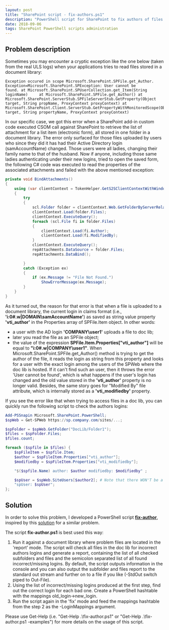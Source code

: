 ```yaml
---
layout: post
title: "SharePoint script - fix-authors.ps1"
description: "PowerShell script for SharePoint to fix authors of files uploaded to a document library to solve the 'User cannot be found' error"
date: 2018-09-06
tags: SharePoint PowerShell scripts administration
---
```


## Problem description
Sometimes you may encounter a cryptic exception like the one below (taken from the real ULS logs) when your applications tries to read files stored in a document library:
```
Exception occured in scope Microsoft.SharePoint.SPFile.get_Author. Exception=Microsoft.SharePoint.SPException: User cannot be
found. at Microsoft.SharePoint.SPUserCollection.get_Item(String loginName)     at Microsoft.SharePoint.SPFile.get_Author() at
Microsoft.SharePoint.ServerStub.SPFileServerStub.GetProperty(Object target, String propName, ProxyContext proxyContext) at
Microsoft.SharePoint.Client.ServerStub.GetPropertyWithMonitoredScope(Object target, String propertyName, ProxyContext proxyContext)
```
In our specific case, we got this error when a SharePoint add-in custom code executed CSOM call against SharePoint to retrieve the list of attachment for a list item (electronic form), all stored in one folder in a document library. The error only surfaced for those files uploaded by users who since they did it has had their Active Directory login (samAccountName) changed. Those users were all ladies, changing their family name to that of the husband. Now if anyone, including those same ladies authenticating under their new logins, tried to open the saved form, the following C# code was executed to read the properties of the associated attachments and failed with the above mentioned exception:
```csharp
private void BindAttachments()
{
    using (var clientContext = TokenHelper.GetS2SClientContextWithWindowsIdentity(new Uri(LibraryUrl), Request.LogonUserIdentity))
    {
        try
        {
            scl.Folder folder = clientContext.Web.GetFolderByServerRelativeUrl(Attachments + "/" + Request["ID"].ToString());
            clientContext.Load(folder.Files);
            clientContext.ExecuteQuery();
            foreach (scl.File fi in folder.Files)
            {
                clientContext.Load(fi.Author);
                clientContext.Load(fi.ModifiedBy);
            }
            clientContext.ExecuteQuery();
            repAttachments.DataSource = folder.Files;
            repAttachments.DataBind();

        }
        catch (Exception ex)
        {
            if (ex.Message != "File Not Found.")
                ShowErrorMessage(ex.Message);
        }
    }
}

```

As it turned out, the reason for that error is that when a file is uploaded to a document library, the current login in claims format (i.e., **'i:0#.w|DOMAIN\samAccountName'**) as saved as string value property **'vti_author'** in the Properties array of SPFile.Item object. In other words:
- a user with the AD login **'COMPANY\user1'** uploads a file to doc lib;
- later you read the file as an SPFile object;
- the value of the expression **SPFile.Item.Properties["vti_author"]** will be equal to **"i:0#.w|COMPANY\user1"**.
When Microsoft.SharePoint.SPFile.get_Author() method is trying to get the author of the file, it reads the login as string from this property and looks for a user with the exact login among the users of the SPWeb where the doc lib is hosted. If it can't find such an user, then it throws the error 'User cannot be found', which is what happens if the user's login has changed and the old value stored in the **'vti_author'** property is no longer valid. Besides, the same story goes for "Modified By" file attribute, which is internally stored as a **'vti_modifiedby'** property.

If you see the error like that when trying to access files in a doc lib, you can quickly run the following script to check the authors logins:

```PowerShell
Add-PSSnapin Microsoft.SharePoint.PowerShell;
$spWeb = Get-SPWeb https://sp.company.com/sites/...;

$spFolder = $spWeb.GetFolder("DocLib/Folder1");
$files = $spFolder.Files;
$files.count;

foreach ($spfile in $files) {
    $spFileItem = $spfile.Item;
    $author = $spFileItem.Properties["vti_author"];
    $modifiedby = $spFileItem.Properties["vti_modifiedby"];

    "$($spfile.Name) author: $author modifiedby: $modifiedby" ;

    $spUser = $spWeb.SiteUsers[$author2]; # Note that there WON'T be a record in this array for invalid logins
    "spUser: $spUser";
};
```
## Solution
In order to solve this problem, I developed a PowerShell script **[fix-author](https://github.com/imatviyenko/Scripts-SharePoint)**, inspired by this [solution](https://blogs.msdn.microsoft.com/valdon/2011/06/16/solving-the-user-cannot-be-found-error-with-spfile-author) for a similar problem.

The script **fix-author.ps1** is best used this way:
1. Run it against a document library where problem files are located in the 'report' mode. The script will check all files in the doc lib for incorrect authors logins and generate a report, containing the list of all checked subfolders and files and the semicolon separated list of all found incorrect/missing logins. By default, the script outputs information in the console and you can also output the subfolder and files report to the standard out stream and further on to a file if you like (-StdOut switch piped to Out-File).
2. Using the list of incorrect/missing logins produced at the first step, find out the correct login for each bad one. Create a PowerShell hashtable with the mappings old_login->new_login.
3. Run the script again in the 'fix' mode and feed the mappings hashtable from the step 2 as the -LoginMappings argument.

Please use Get-Help (i.e. "Get-Help .\fix-author.ps1" or "Get-Help .\fix-author.ps1 -examples") for more details on the usage of this script.
